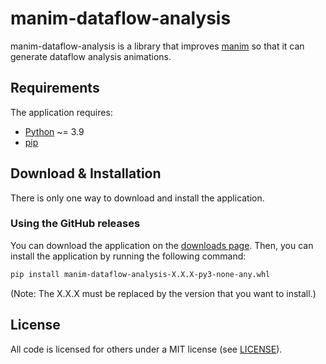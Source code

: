 # manim-dataflow-analysis

manim-dataflow-analysis is a library that improves [manim](https://www.manim.community/) so that it can generate dataflow analysis animations.

## Requirements

The application requires:

- [Python](https://www.python.org/) ~= 3.9
- [pip](https://pip.pypa.io/en/stable/)

## Download & Installation

There is only one way to download and install the application.

### Using the GitHub releases

You can download the application on the [downloads page](https://github.com/BergLucas/manim-dataflow-analysis/releases). Then, you can install the application by running the following command:

```bash
pip install manim-dataflow-analysis-X.X.X-py3-none-any.whl
```

(Note: The X.X.X must be replaced by the version that you want to install.)

## License

All code is licensed for others under a MIT license (see [LICENSE](https://github.com/BergLucas/manim-dataflow-analysis/blob/main/LICENSE)).
